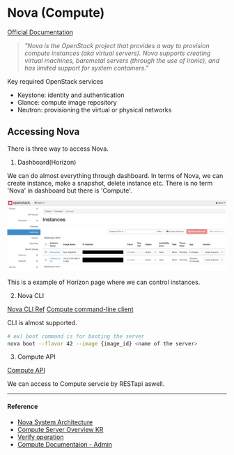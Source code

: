 # Nova (Compute)

[Official Documentation](https://docs.openstack.org/nova/latest/)

> *"Nova is the OpenStack project that provides a way to provision compute instances (aka virtual servers). Nova supports creating virtual machines, baremetal servers (through the use of ironic), and has limited support for system containers."*

Key required OpenStack services

- Keystone: identity and authentication
- Glance: compute image repository
- Neutron: provisioning the virtual or physical networks

## Accessing Nova

There is three way to access Nova.

1. Dashboard(Horizon)

We can do almost everything through dashboard. In terms of Nova, we can create instance, make a snapshot, delete instance etc. There is no term 'Nova' in dashboard but there is 'Compute'.

![horizon instances](./asset/horizon_1.png)

This is a example of Horizon page where we can control instances.

2. Nova  CLI

[Nova CLI Ref](https://docs.openstack.org/python-novaclient/rocky/cli/nova.html)
[Compute command-line client](https://docs.openstack.org/mitaka/cli-reference/nova.html)

CLI is almost supported.

```bash
# ex) boot command is for booting the server
nova boot --flavor 42 --image {image_id} <name of the server>
```

3. Compute API

[Compute API](https://developer.openstack.org/api-ref/compute/?expanded=create-server-detail#create-server)

We can access to Compute servcie by RESTapi aswell. 

---

#### Reference

- [Nova System Architecture](https://docs.openstack.org/nova/latest/user/architecture.html)
- [Compute Server Overview KR](https://docs.openstack.org/mitaka/ko_KR/install-guide-obs/common/get_started_compute.html)
- [Verify operation](https://docs.openstack.org/nova/latest/install/verify.html)
- [Compute Documentaion - Admin](https://docs.openstack.org/nova/latest/admin/index.html)